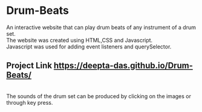 # Drum-Beats
An interactive website that can play drum beats of any instrument of a drum set.\
The website was created using HTML,CSS and Javascript.<br>Javascript was used for adding event listeners and querySelector.  

## Project Link https://deepta-das.github.io/Drum-Beats/
<br>The sounds of the drum set can be produced by clicking on the images or through key press.

